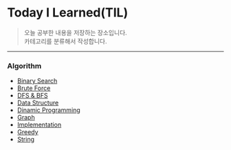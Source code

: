 # Today I Learned(TIL)

> 오늘 공부한 내용을 저장하는 장소입니다.   
> 카테고리를 분류해서 작성합니다.

<hr/>

### Algorithm
* [Binary Search](https://github.com/flip1945/TIL/tree/main/Algorithm/Binary%20Search)
* [Brute Force](https://github.com/flip1945/TIL/tree/main/Algorithm/Brute%20Force)
* [DFS & BFS](https://github.com/flip1945/TIL/tree/main/Algorithm/DFS%20%26%20BFS)
* [Data Structure](https://github.com/flip1945/TIL/tree/main/Algorithm/Data%20Structure)
* [Dinamic Programming](https://github.com/flip1945/TIL/tree/main/Algorithm/Dynamic%20Programming)
* [Graph](https://github.com/flip1945/TIL/tree/main/Algorithm/Graph)
* [Implementation](https://github.com/flip1945/TIL/tree/main/Algorithm/Implementation)
* [Greedy](https://github.com/flip1945/TIL/tree/main/Algorithm/Greedy)
* [String](https://github.com/flip1945/TIL/tree/main/Algorithm/String)
